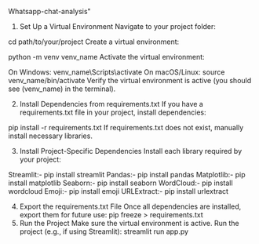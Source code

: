  Whatsapp-chat-analysis" 

1. Set Up a Virtual Environment
Navigate to your project folder:

cd path/to/your/project
Create a virtual environment:

python -m venv venv_name
Activate the virtual environment:

On Windows:
venv_name\Scripts\activate
On macOS/Linux:
source venv_name/bin/activate
Verify the virtual environment is active (you should see (venv_name) in the terminal).

2. Install Dependencies from requirements.txt
If you have a requirements.txt file in your project, install dependencies:

pip install -r requirements.txt
If requirements.txt does not exist, manually install necessary libraries.

3. Install Project-Specific Dependencies
Install each library required by your project:

Streamlit:- pip install streamlit
Pandas:- pip install pandas
Matplotlib:- pip install matplotlib
Seaborn:- pip install seaborn
WordCloud:- pip install wordcloud
Emoji:- pip install emoji
URLExtract:- pip install urlextract

4. Export the requirements.txt File
Once all dependencies are installed, export them for future use:
pip freeze > requirements.txt
5. Run the Project
Make sure the virtual environment is active.
Run the project (e.g., if using Streamlit):
streamlit run app.py
